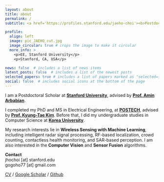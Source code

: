 ```yaml
---
layout: about
title: about
permalink: /
subtitle: <a href='https://profiles.stanford.edu/jaeho-choi'><b>Postdoctoral Scholar, Stanford University</b></a>

profile:
  align: left
  image: pic_JAEHO_cut.jpg
  image_circular: true # crops the image to make it circular
  more_info: >
    <p>EE, Stanford University</p>
    <p>Stanford, CA, USA</p>

news: false  # includes a list of news items
latest_posts: false  # includes a list of the newest posts
selected_papers: true # includes a list of papers marked as "selected={true}"
social: false  # includes social icons at the bottom of the page
---
```


I am a Postdoctoral Scholar at <a href='https://ee.stanford.edu'><b>Stanford University</b></a>, advised by <a href='https://arbabianlab.stanford.edu'><b>Prof. Amin Arbabian</b></a>. 

I completed my PhD and MS in Electrical Engineering, at <a href='https://eee.postech.ac.kr'><b>POSTECH</b></a>, advised by <a href='http://iras.postech.ac.kr/main/eng.php'><b>Prof. Kyung-Tae Kim</b></a>. Before that, I did my undergraduate studies in Computer Science at <a href='https://info.korea.edu/en_info/index.do'><b>Korea University</b></a>.

My research interests lie in **Wireless Sensing with Machine Learning**, including intelligent radar signal processing, RF-based localization, crowd counting, contactless health monitoring, and SAR-based perception. I am also interested in the **Computer Vision** and **Sensor Fusion** algorithms.

**Contact**<br>
jhochoi [at] stanford.edu  
gogoho77 [at] gmail.com  

[CV](https://jhchoi93.github.io/assets/pdf/CV_Jae-Ho-Choi.pdf) / [Google Scholar](https://scholar.google.com/citations?user=ywDewK4AAAAJ&hl=en) / [Github](https://github.com/gogoho88)